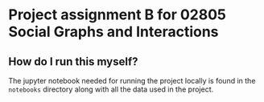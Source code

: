 # Project assignment B for 02805 Social Graphs and Interactions

## How do I run this myself?
The jupyter notebook needed for running the project locally is found in the `notebooks` directory along with all the data used in the project.
